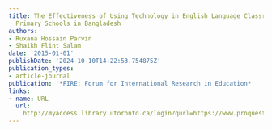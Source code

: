 ```yaml
---
title: The Effectiveness of Using Technology in English Language Classrooms in Government
  Primary Schools in Bangladesh
authors:
- Ruxana Hossain Parvin
- Shaikh Flint Salam
date: '2015-01-01'
publishDate: '2024-10-10T14:22:53.754875Z'
publication_types:
- article-journal
publication: '*FIRE: Forum for International Research in Education*'
links:
- name: URL
  url: 
    http://myaccess.library.utoronto.ca/login?qurl=https://www.proquest.com/docview/1895972836?accountid=14771&bdid=38382&_bd=99ZftVhiYfTsE0mlp8Hl5bfbVCk%3D
---
```

